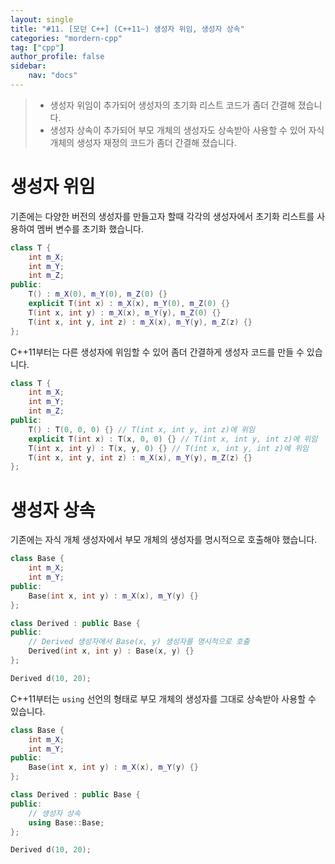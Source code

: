 ```yaml
---
layout: single
title: "#11. [모던 C++] (C++11~) 생성자 위임, 생성자 상속"
categories: "mordern-cpp"
tag: ["cpp"]
author_profile: false
sidebar: 
    nav: "docs"
---
```


> * 생성자 위임이 추가되어 생성자의 초기화 리스트 코드가 좀더 간결해 졌습니다.
> * 생성자 상속이 추가되어 부모 개체의 생성자도 상속받아 사용할 수 있어 자식 개체의 생성자 재정의 코드가 좀더 간결해 졌습니다.

# 생성자 위임

기존에는 다양한 버전의 생성자를 만들고자 할때 각각의 생성자에서 초기화 리스트를 사용하여 멤버 변수를 초기화 했습니다.
```cpp
class T {
    int m_X;
    int m_Y;
    int m_Z;
public:
    T() : m_X(0), m_Y(0), m_Z(0) {}
    explicit T(int x) : m_X(x), m_Y(0), m_Z(0) {}
    T(int x, int y) : m_X(x), m_Y(y), m_Z(0) {}
    T(int x, int y, int z) : m_X(x), m_Y(y), m_Z(z) {}  
};
```

C++11부터는 다른 생성자에 위임할 수 있어 좀더 간결하게 생성자 코드를 만들 수 있습니다.

```cpp
class T {
    int m_X;
    int m_Y;
    int m_Z;
public:
    T() : T(0, 0, 0) {} // T(int x, int y, int z)에 위임
    explicit T(int x) : T(x, 0, 0) {} // T(int x, int y, int z)에 위임
    T(int x, int y) : T(x, y, 0) {} // T(int x, int y, int z)에 위임
    T(int x, int y, int z) : m_X(x), m_Y(y), m_Z(z) {} 
};
```

# 생성자 상속

기존에는 자식 개체 생성자에서 부모 개체의 생성자를 명시적으로 호출해야 했습니다.

```cpp
class Base {
    int m_X;
    int m_Y;
public:
    Base(int x, int y) : m_X(x), m_Y(y) {}
};

class Derived : public Base {
public:
    // Derived 생성자에서 Base(x, y) 생성자를 명시적으로 호출
    Derived(int x, int y) : Base(x, y) {}
};

Derived d(10, 20);
```

C++11부터는 `using` 선언의 형태로 부모 개체의 생성자를 그대로 상속받아 사용할 수 있습니다.

```cpp
class Base {
    int m_X;
    int m_Y;
public:
    Base(int x, int y) : m_X(x), m_Y(y) {}
};

class Derived : public Base {
public:
    // 생성자 상속
    using Base::Base; 
};

Derived d(10, 20);
```
